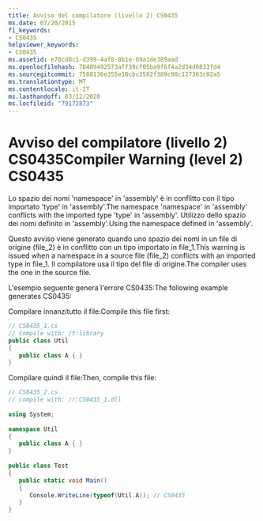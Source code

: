```yaml
---
title: Avviso del compilatore (livello 2) CS0435
ms.date: 07/20/2015
f1_keywords:
- CS0435
helpviewer_keywords:
- CS0435
ms.assetid: e70cd8c1-d399-4af8-8b1e-69a1de389aad
ms.openlocfilehash: 78409492573aff39cf05ba9f6f4a2d34d6833fd4
ms.sourcegitcommit: 7588136e355e10cbc2582f389c90c127363c02a5
ms.translationtype: MT
ms.contentlocale: it-IT
ms.lasthandoff: 03/12/2020
ms.locfileid: "79172873"
---
```

# <a name="compiler-warning-level-2-cs0435"></a><span data-ttu-id="b14cd-102">Avviso del compilatore (livello 2) CS0435</span><span class="sxs-lookup"><span data-stu-id="b14cd-102">Compiler Warning (level 2) CS0435</span></span>
<span data-ttu-id="b14cd-103">Lo spazio dei nomi 'namespace' in 'assembly' è in conflitto con il tipo importato 'type' in 'assembly'.</span><span class="sxs-lookup"><span data-stu-id="b14cd-103">The namespace 'namespace' in 'assembly' conflicts with the imported type 'type' in 'assembly'.</span></span> <span data-ttu-id="b14cd-104">Utilizzo dello spazio dei nomi definito in 'assembly'.</span><span class="sxs-lookup"><span data-stu-id="b14cd-104">Using the namespace defined in 'assembly'.</span></span>  
  
 <span data-ttu-id="b14cd-105">Questo avviso viene generato quando uno spazio dei nomi in un file di origine (file_2) è in conflitto con un tipo importato in file_1.</span><span class="sxs-lookup"><span data-stu-id="b14cd-105">This warning is issued when a namespace in a source file (file_2) conflicts with an imported type in file_1.</span></span> <span data-ttu-id="b14cd-106">Il compilatore usa il tipo del file di origine.</span><span class="sxs-lookup"><span data-stu-id="b14cd-106">The compiler uses the one in the source file.</span></span>  
  
 <span data-ttu-id="b14cd-107">L'esempio seguente genera l'errore CS0435:</span><span class="sxs-lookup"><span data-stu-id="b14cd-107">The following example generates CS0435:</span></span>  
  
 <span data-ttu-id="b14cd-108">Compilare innanzitutto il file:</span><span class="sxs-lookup"><span data-stu-id="b14cd-108">Compile this file first:</span></span>  
  
```csharp  
// CS0435_1.cs  
// compile with: /t:library  
public class Util
{  
   public class A { }  
}  
```  
  
 <span data-ttu-id="b14cd-109">Compilare quindi il file:</span><span class="sxs-lookup"><span data-stu-id="b14cd-109">Then, compile this file:</span></span>  
  
```csharp  
// CS0435_2.cs  
// compile with: /r:CS0435_1.dll  
  
using System;  
  
namespace Util
{  
   public class A { }  
}  
  
public class Test
{  
   public static void Main()
   {  
      Console.WriteLine(typeof(Util.A)); // CS0435  
   }  
}  
```
